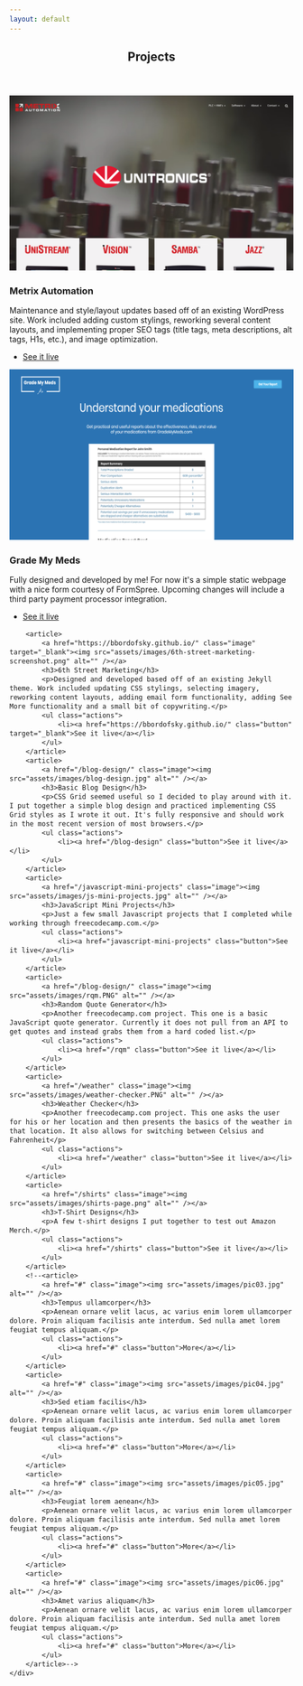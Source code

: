 ```yaml
---
layout: default
---
```


<!-- Section -->
<!--<section>
	<header class="major">
		<h2>Erat lacinia</h2>
	</header>
	<div class="features">
		<article>
			<span class="icon fa-diamond"></span>
			<div class="content">
				<h3>Portitor ullamcorper</h3>
				<p>Aenean ornare velit lacus, ac varius enim lorem ullamcorper dolore. Proin aliquam facilisis ante interdum. Sed nulla amet lorem feugiat tempus aliquam.</p>
			</div>
		</article>
		<article>
			<span class="icon fa-paper-plane"></span>
			<div class="content">
				<h3>Sapien veroeros</h3>
				<p>Aenean ornare velit lacus, ac varius enim lorem ullamcorper dolore. Proin aliquam facilisis ante interdum. Sed nulla amet lorem feugiat tempus aliquam.</p>
			</div>
		</article>
		<article>
			<span class="icon fa-rocket"></span>
			<div class="content">
				<h3>Quam lorem ipsum</h3>
				<p>Aenean ornare velit lacus, ac varius enim lorem ullamcorper dolore. Proin aliquam facilisis ante interdum. Sed nulla amet lorem feugiat tempus aliquam.</p>
			</div>
		</article>
		<article>
			<span class="icon fa-signal"></span>
			<div class="content">
				<h3>Sed magna finibus</h3>
				<p>Aenean ornare velit lacus, ac varius enim lorem ullamcorper dolore. Proin aliquam facilisis ante interdum. Sed nulla amet lorem feugiat tempus aliquam.</p>
			</div>
		</article>
	</div>
</section>-->

<!-- Section -->
<section>
	<header class="major">
		<h2>Projects</h2>
	</header>
	<div class="posts">
		<article>
			<a href="http://metrixautomation.com.au/" class="image" target="_blank"><img src="assets/images/metrix-automation-screenshot.png" alt="" /></a>
			<h3>Metrix Automation</h3>
			<p>Maintenance and style/layout updates based off of an existing WordPress site. Work included adding custom stylings, reworking several content layouts, and implementing proper SEO tags (title tags, meta descriptions, alt tags, H1s, etc.), and image optimization. </p>
			<ul class="actions">
				<li><a href="http://metrixautomation.com.au/" class="button" target="_blank">See it live</a></li>
			</ul>
		</article>
		<article>
			<a href="http://grademymeds.com/" class="image" target="_blank"><img src="assets/images/GMM-screenshot.PNG" alt="" /></a>
			<h3>Grade My Meds</h3>
			<p>Fully designed and developed by me! For now it's a simple static webpage with a nice form courtesy of FormSpree. Upcoming changes will include a third party payment processor integration.</p>
			<ul class="actions">
				<li><a href="http://metrixautomation.com.au/" class="button" target="_blank">See it live</a></li>
			</ul>
		</article>

		<article>
			<a href="https://bbordofsky.github.io/" class="image" target="_blank"><img src="assets/images/6th-street-marketing-screenshot.png" alt="" /></a>
			<h3>6th Street Marketing</h3>
			<p>Designed and developed based off of an existing Jekyll theme. Work included updating CSS stylings, selecting imagery, reworking content layouts, adding email form functionality, adding See More functionality and a small bit of copywriting.</p>
			<ul class="actions">
				<li><a href="https://bbordofsky.github.io/" class="button" target="_blank">See it live</a></li>
			</ul>
		</article>
		<article>
			<a href="/blog-design/" class="image"><img src="assets/images/blog-design.jpg" alt="" /></a>
			<h3>Basic Blog Design</h3>
			<p>CSS Grid seemed useful so I decided to play around with it. I put together a simple blog design and practiced implementing CSS Grid styles as I wrote it out. It's fully responsive and should work in the most recent version of most browsers.</p>
			<ul class="actions">
				<li><a href="/blog-design" class="button">See it live</a></li>
			</ul>
		</article>
		<article>
			<a href="/javascript-mini-projects" class="image"><img src="assets/images/js-mini-projects.jpg" alt="" /></a>
			<h3>JavaScript Mini Projects</h3>
			<p>Just a few small Javascript projects that I completed while working through freecodecamp.com.</p>
			<ul class="actions">
				<li><a href="javascript-mini-projects" class="button">See it live</a></li>
			</ul>
		</article>
		<article>
			<a href="/blog-design/" class="image"><img src="assets/images/rqm.PNG" alt="" /></a>
			<h3>Random Quote Generator</h3>
			<p>Another freecodecamp.com project. This one is a basic JavaScript quote generator. Currently it does not pull from an API to get quotes and instead grabs them from a hard coded list.</p>
			<ul class="actions">
				<li><a href="/rqm" class="button">See it live</a></li>
			</ul>
		</article>
		<article>
			<a href="/weather" class="image"><img src="assets/images/weather-checker.PNG" alt="" /></a>
			<h3>Weather Checker</h3>
			<p>Another freecodecamp.com project. This one asks the user for his or her location and then presents the basics of the weather in that location. It also allows for switching between Celsius and Fahrenheit</p>
			<ul class="actions">
				<li><a href="/weather" class="button">See it live</a></li>
			</ul>
		</article>
		<article>
			<a href="/shirts" class="image"><img src="assets/images/shirts-page.png" alt="" /></a>
			<h3>T-Shirt Designs</h3>
			<p>A few t-shirt designs I put together to test out Amazon Merch.</p>
			<ul class="actions">
				<li><a href="/shirts" class="button">See it live</a></li>
			</ul>
		</article>
		<!--<article>
			<a href="#" class="image"><img src="assets/images/pic03.jpg" alt="" /></a>
			<h3>Tempus ullamcorper</h3>
			<p>Aenean ornare velit lacus, ac varius enim lorem ullamcorper dolore. Proin aliquam facilisis ante interdum. Sed nulla amet lorem feugiat tempus aliquam.</p>
			<ul class="actions">
				<li><a href="#" class="button">More</a></li>
			</ul>
		</article>
		<article>
			<a href="#" class="image"><img src="assets/images/pic04.jpg" alt="" /></a>
			<h3>Sed etiam facilis</h3>
			<p>Aenean ornare velit lacus, ac varius enim lorem ullamcorper dolore. Proin aliquam facilisis ante interdum. Sed nulla amet lorem feugiat tempus aliquam.</p>
			<ul class="actions">
				<li><a href="#" class="button">More</a></li>
			</ul>
		</article>
		<article>
			<a href="#" class="image"><img src="assets/images/pic05.jpg" alt="" /></a>
			<h3>Feugiat lorem aenean</h3>
			<p>Aenean ornare velit lacus, ac varius enim lorem ullamcorper dolore. Proin aliquam facilisis ante interdum. Sed nulla amet lorem feugiat tempus aliquam.</p>
			<ul class="actions">
				<li><a href="#" class="button">More</a></li>
			</ul>
		</article>
		<article>
			<a href="#" class="image"><img src="assets/images/pic06.jpg" alt="" /></a>
			<h3>Amet varius aliquam</h3>
			<p>Aenean ornare velit lacus, ac varius enim lorem ullamcorper dolore. Proin aliquam facilisis ante interdum. Sed nulla amet lorem feugiat tempus aliquam.</p>
			<ul class="actions">
				<li><a href="#" class="button">More</a></li>
			</ul>
		</article>-->
	</div>
</section>
